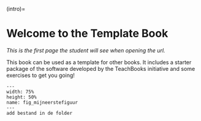 (intro)=
# Welcome to the Template Book

_This is the first page the student will see when opening the url._

This book can be used as a template for other books. It includes a starter package of the software developed by the TeachBooks initiative and some exercises to get you going!

``` {figure} figures/FotoCrezeepolder.JPG
---
width: 75%
height: 50%
name: fig_mijneerstefiguur
---
add bestand in de folder
``` 
